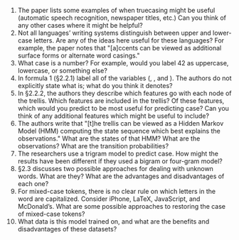 1. The paper lists some examples of when truecasing might be useful (automatic speech recognition, newspaper titles, etc.) Can you think of any other cases where it might be helpful?
2. Not all languages’ writing systems distinguish between upper and lower-case letters. Are any of the ideas here useful for these languages? For example, the paper notes that "[a]ccents can be viewed as additional surface forms or alternate word casings."
3. What case is a number? For example, would you label 42 as uppercase, lowercase, or something else?
4. In formula 1 (§2.2.1) label all of the variables (, , and ). The authors do not explicitly state what  is; what do you think it denotes?
5. In §2.2.2, the authors they describe which features go with each node of the trellis. Which features are included in the trellis? Of these features, which would you predict to be most useful for predicting case? Can you think of any additional features which might be useful to include?
6. The authors write that "[t]he trellis can be viewed as a Hidden Markov Model (HMM) computing the state sequence which best explains the observations." What are the states of that HMM? What are the observations? What are the transition probabilities?
7. The researchers use a trigram model to predict case. How might the results have been different if they used a bigram or four-gram model?
8. §2.3 discusses two possible approaches for dealing with unknown words. What are they? What are the advantages and disadvantages of each one?
9. For mixed-case tokens, there is no clear rule on which letters in the word are capitalized. Consider iPhone, LaTeX, JavaScript, and McDonald’s. What are some possible approaches to restoring the case of mixed-case tokens?
10. What data is this model trained on, and what are the benefits and disadvantages of these datasets?
